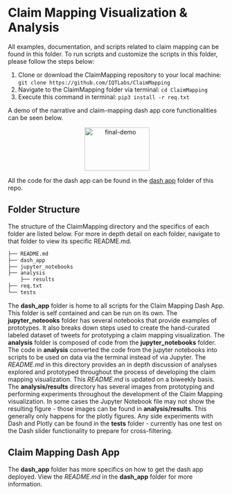 # Claim Mapping Visualization & Analysis
All examples, documentation, and scripts related to claim mapping can be found in this folder. 
To run scripts and customize the scripts in this folder, please follow the steps below:
1) Clone or download the ClaimMapping repository to your local machine: ```git clone https://github.com/IQTLabs/ClaimMapping```
2) Navigate to the ClaimMapping folder via terminal: ```cd ClaimMapping```
3) Execute this command in terminal: ```pip3 install -r req.txt```

A demo of the narrative and claim-mapping dash app core functionalities can be seen below. 
<p align="center">
  <img src="https://github.com/IQTLabs/ClaimMapping/tree/master/analysis/results/final-demo.gif" alt="final-demo" width="150" height="100"/> 
</p>

All the code for the dash app can be found in the [dash app](https://github.com/IQTLabs/ClaimMapping/tree/master/dash_app) folder of this repo.

## Folder Structure
The structure of the ClaimMapping directory and the specifics of each folder are listed below.
For more in depth detail on each folder, navigate to that folder to view its specific README.md.
```bash 
├── README.md
├── dash_app
├── jupyter_notebooks
├── analysis
    ├── results
├── req.txt
└── tests
``` 
The **dash_app** folder is home to all scripts for the Claim Mapping Dash App. This folder is self contained and can be run on its own.
The **jupyter_noteooks** folder has several notebooks that provide examples of prototypes. 
It also breaks down steps used to create the hand-curated labeled dataset of tweets for prototyping a claim mapping visualization.
The **analysis** folder is composed of code from the **jupyter_notebooks** folder.
The code in **analysis** converted the code from the jupyter notebooks into scripts to be used on data via the terminal instead of via Jupyter. 
The *README.md* in this directory provides an in depth discussion of analyses explored and prototyped throughout the process of developing the claim mapping visualization. 
This *README.md* is updated on a biweekly basis. 
The **analysis/results** directory has several images from prototyping and performing experiments throughout the development of the Claim Mapping visualization.
In some cases the Jupyter Notebook file may not show the resulting figure - those images can be found in **analysis/results**.
This generally only happens for the plotly figures.
Any side experiments with Dash and Plotly can be found in the **tests** folder - currently has one test on the Dash slider functionality to prepare for cross-filtering.

## Claim Mapping Dash App
The **dash_app** folder has more specifics on how to get the dash app deployed. View the *README.md* in the **dash_app** folder for more information. 
